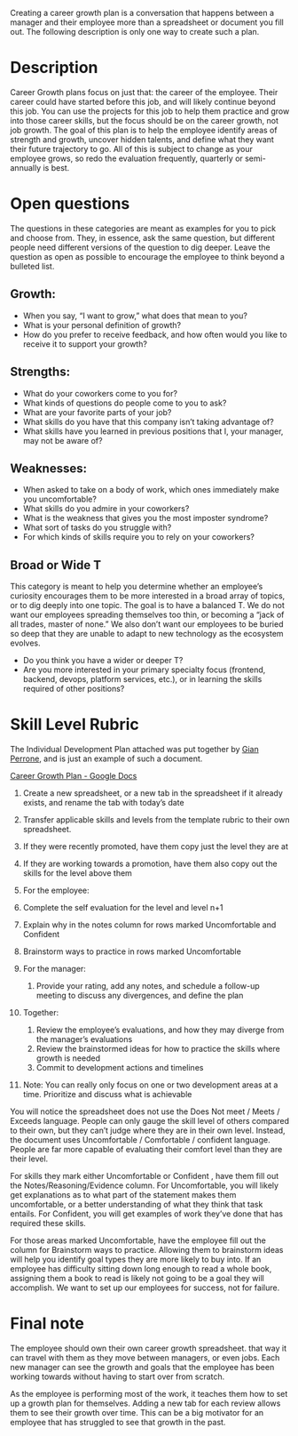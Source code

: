 Creating a career growth plan is a conversation that happens between a manager and their employee more than a spreadsheet or document you fill out. The following description is only one way to create such a plan.

# Description
Career Growth plans focus on just that: the career of the employee. Their career could have started before this job, and will likely continue beyond this job. You can use the projects for this job to help them practice and grow into those career skills, but the focus should be on the career growth, not job growth. The goal of this plan is to help the employee identify areas of strength and growth, uncover hidden talents, and define what they want their future trajectory to go. All of this is subject to change as your employee grows, so redo the evaluation frequently, quarterly or semi-annually is best.

# Open questions

The questions in these categories are meant as examples for you to pick and choose from. They, in essence, ask the same question, but different people need different versions of the question to dig deeper. Leave the question as open as possible to encourage the employee to think beyond a bulleted list.

## Growth:

- When you say, “I want to grow,” what does that mean to you?
- What is your personal definition of growth?
- How do you prefer to receive feedback, and how often would you like to receive it to support your growth?

## Strengths:

- What do your coworkers come to you for?
- What kinds of questions do people come to you to ask?
- What are your favorite parts of your job?
- What skills do you have that this company isn’t taking advantage of?
- What skills have you learned in previous positions that I, your manager, may not be aware of?

## Weaknesses:

- When asked to take on a body of work, which ones immediately make you uncomfortable?
- What skills do you admire in your coworkers?
- What is the weakness that gives you the most imposter syndrome?
- What sort of tasks do you struggle with?
- For which kinds of skills require you to rely on your coworkers?

## Broad or Wide T

This category is meant to help you determine whether an employee’s curiosity encourages them to be more interested in a broad array of topics, or to dig deeply into one topic. The goal is to have a balanced T. We do not want our employees spreading themselves too thin, or becoming a “jack of all trades, master of none.” We also don’t want our employees to be buried so deep that they are unable to adapt to new technology as the ecosystem evolves.

- Do you think you have a wider or deeper T?
- Are you more interested in your primary specialty focus (frontend, backend, devops, platform services, etc.), or in learning the skills required of other positions?

# Skill Level Rubric

The Individual Development Plan attached was put together by [Gian Perrone](https://www.linkedin.com/in/gianp/), and is just an example of such a document.

[Career Growth Plan - Google Docs](https://docs.google.com/spreadsheets/d/1e2Urgj6pJX5VIR-E_W-uI7yfwQSuvtESWH3xKbPMvPg/edit?usp=sharing)

1. Create a new spreadsheet, or a new tab in the spreadsheet if it already exists, and rename the tab with today’s date
2. Transfer applicable skills and levels from the template rubric to their own spreadsheet.
  1. If they were recently promoted, have them copy just the level they are at
  2. If they are working towards a promotion, have them also copy out the skills for the level above them

3. For the employee:
  1. Complete the self evaluation for the level and level n+1
  2. Explain why in the notes column for rows marked Uncomfortable and Confident
  3. Brainstorm ways to practice in rows marked Uncomfortable

4. For the manager:
   1. Provide your rating, add any notes, and schedule a follow-up meeting to discuss any divergences, and define the plan

5. Together:
   1. Review the employee’s evaluations, and how they may diverge from the manager’s evaluations
   2. Review the brainstormed ideas for how to practice the skills where growth is needed
   3. Commit to development actions and timelines

6. Note: You can really only focus on one or two development areas at a time. Prioritize and discuss what is achievable

You will notice the spreadsheet does not use the Does Not meet / Meets / Exceeds language. People can only gauge the skill level of others compared to their own, but they can’t judge where they are in their own level. Instead, the document uses Uncomfortable / Comfortable / confident language. People are far more capable of evaluating their comfort level than they are their level.

For skills they mark either Uncomfortable or Confident , have them fill out the Notes/Reasoning/Evidence column. For Uncomfortable, you will likely get explanations as to what part of the statement makes them uncomfortable, or a better understanding of what they think that task entails. For Confident, you will get examples of work they’ve done that has required these skills.

For those areas marked Uncomfortable, have the employee fill out the column for Brainstorm ways to practice. Allowing them to brainstorm ideas will help you identify goal types they are more likely to buy into. If an employee has difficulty sitting down long enough to read a whole book, assigning them a book to read is likely not going to be a goal they will accomplish. We want to set up our employees for success, not for failure.

# Final note
The employee should own their own career growth spreadsheet. that way it can travel with them as they move between managers, or even jobs. Each new manager can see the growth and goals that the employee has been working towards without having to start over from scratch.

As the employee is performing most of the work, it teaches them how to set up a growth plan for themselves. Adding a new tab for each review allows them to see their growth over time. This can be a big motivator for an employee that has struggled to see that growth in the past. 
